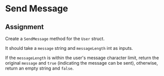 # Send Message

## Assignment

Create a `SendMessage` method for the `User` struct.

It should take a `message` string and `messageLength` int as inputs.

If the `messageLength` is within the user's message character limit, return the original `message` and `true` (indicating the message can be sent), otherwise, return an empty string and `false`.
